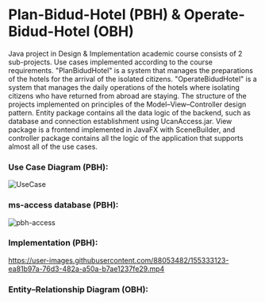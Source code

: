 # Plan-Bidud-Hotel (PBH) & Operate-Bidud-Hotel (OBH)

Java project in Design & Implementation academic course consists of 2 sub-projects. Use cases implemented according to the course requirements.
"PlanBidudHotel" is a system that manages the preparations of the hotels for the arrival of the isolated citizens.
"OperateBidudHotel" is a system that manages the daily operations of the hotels where isolating citizens who have returned from abroad are staying.
The structure of the projects implemented on principles of the Model–View–Controller design pattern. Entity package contains all the data logic of the backend, such as database and connection establishment using UcanAccess.jar. View package is a frontend implemented in JavaFX with SceneBuilder, and controller package contains all the logic of the application that supports almost all of the use cases.

### Use Case Diagram (PBH):

![UseCase](https://user-images.githubusercontent.com/88053482/155334195-a6baec81-a3ff-4ca3-ade0-a9d23aeb383a.JPG)

### ms-access database (PBH):

![pbh-access](https://user-images.githubusercontent.com/88053482/155498785-199c7469-e358-40cd-bfc9-b8b947fbf111.JPG)

### Implementation (PBH):

https://user-images.githubusercontent.com/88053482/155333123-ea81b97a-76d3-482a-a50a-b7ae1237fe29.mp4

### Entity–Relationship Diagram (OBH):


